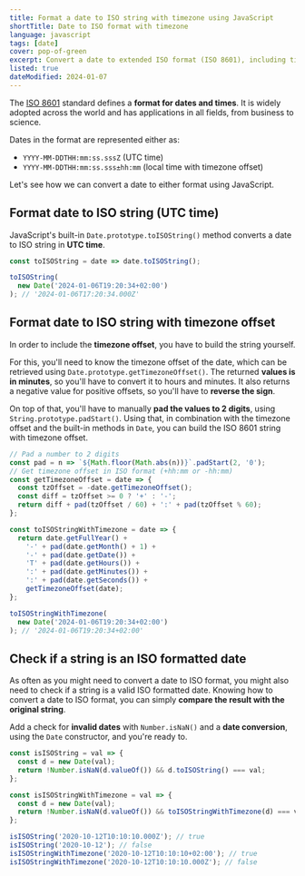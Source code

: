 ```yaml
---
title: Format a date to ISO string with timezone using JavaScript
shortTitle: Date to ISO format with timezone
language: javascript
tags: [date]
cover: pop-of-green
excerpt: Convert a date to extended ISO format (ISO 8601), including timezone offset.
listed: true
dateModified: 2024-01-07
---
```


The [ISO 8601](https://en.wikipedia.org/wiki/ISO_8601) standard defines a **format for dates and times**. It is widely adopted across the world and has applications in all fields, from business to science.

Dates in the format are represented either as:

- `YYYY-MM-DDTHH:mm:ss.sssZ` (UTC time)
- `YYYY-MM-DDTHH:mm:ss.sss±hh:mm` (local time with timezone offset)

Let's see how we can convert a date to either format using JavaScript.

## Format date to ISO string (UTC time)

JavaScript's built-in `Date.prototype.toISOString()` method converts a date to ISO string in **UTC time**.

```js
const toISOString = date => date.toISOString();

toISOString(
  new Date('2024-01-06T19:20:34+02:00')
); // '2024-01-06T17:20:34.000Z'
```

## Format date to ISO string with timezone offset

In order to include the **timezone offset**, you have to build the string yourself.

For this, you'll need to know the timezone offset of the date, which can be retrieved using `Date.prototype.getTimezoneOffset()`. The returned **values is in minutes**, so you'll have to convert it to hours and minutes. It also returns a negative value for positive offsets, so you'll have to **reverse the sign**.

On top of that, you'll have to manually **pad the values to 2 digits**, using `String.prototype.padStart()`. Using that, in combination with the timezone offset and the built-in methods in `Date`, you can build the ISO 8601 string with timezone offset.

```js
// Pad a number to 2 digits
const pad = n => `${Math.floor(Math.abs(n))}`.padStart(2, '0');
// Get timezone offset in ISO format (+hh:mm or -hh:mm)
const getTimezoneOffset = date => {
  const tzOffset = -date.getTimezoneOffset();
  const diff = tzOffset >= 0 ? '+' : '-';
  return diff + pad(tzOffset / 60) + ':' + pad(tzOffset % 60);
};

const toISOStringWithTimezone = date => {
  return date.getFullYear() +
    '-' + pad(date.getMonth() + 1) +
    '-' + pad(date.getDate()) +
    'T' + pad(date.getHours()) +
    ':' + pad(date.getMinutes()) +
    ':' + pad(date.getSeconds()) +
    getTimezoneOffset(date);
};

toISOStringWithTimezone(
  new Date('2024-01-06T19:20:34+02:00')
); // '2024-01-06T19:20:34+02:00'
```

## Check if a string is an ISO formatted date

As often as you might need to convert a date to ISO format, you might also need to check if a string is a valid ISO formatted date. Knowing how to convert a date to ISO format, you can simply **compare the result with the original string**.

Add a check for **invalid dates** with `Number.isNaN()` and a **date conversion**, using the `Date` constructor, and you're ready to.

```js
const isISOString = val => {
  const d = new Date(val);
  return !Number.isNaN(d.valueOf()) && d.toISOString() === val;
};

const isISOStringWithTimezone = val => {
  const d = new Date(val);
  return !Number.isNaN(d.valueOf()) && toISOStringWithTimezone(d) === val;
};

isISOString('2020-10-12T10:10:10.000Z'); // true
isISOString('2020-10-12'); // false
isISOStringWithTimezone('2020-10-12T10:10:10+02:00'); // true
isISOStringWithTimezone('2020-10-12T10:10:10.000Z'); // false
```
